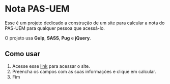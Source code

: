 # Nota PAS-UEM

Esse é um projeto dedicado a construção de um site para calcular a nota do PAS-UEM para qualquer pessoa que acessá-lo.

O projeto usa **Gulp**, **SASS**, **Pug** e **jQuery**.

## Como usar

1. Acesse esse [link](https://mathcarnelutt.github.io/Nota-UEM/) para acessar o site.
2. Preencha os campos com as suas informações e clique em calcular.
3. Fim
